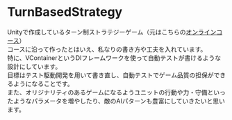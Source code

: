 # TurnBasedStrategy

Unityで作成しているターン制ストラテジーゲーム（元はこちらの[オンラインコース](https://www.udemy.com/course/unity-turn-based-strategy/)）  
コースに沿って作ったとはいえ、私なりの書き方や工夫を入れています。  
特に、VContainerというDIフレームワークを使って自動テストが書けるような設計にしています。  
目標はテスト駆動開発を用いて書き直し、自動テストでゲーム品質の担保ができるようになることです。  
また、オリジナリティのあるゲームになるようユニットの行動や力・守備といったようなパラメータを増やしたり、敵のAIパターンも豊富にしていきたいと思います。  
